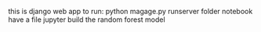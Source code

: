 this is django web app
to run: python magage.py runserver
folder notebook have a file jupyter build the random forest model